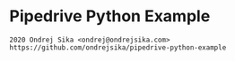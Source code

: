 # Pipedrive Python Example

    2020 Ondrej Sika <ondrej@ondrejsika.com>
    https://github.com/ondrejsika/pipedrive-python-example
